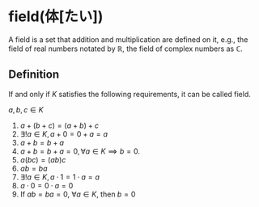 # field(体[たい])

A field is a set that addition and multiplication are defined on it, e.g., the field of real numbers notated by $\mathbb{R}$, the field of complex numbers as $\mathbb{C}$.

## Definition

If and only if $K$ satisfies the following requirements, it can be called field.

$a, b, c \in K$
1. $a + (b + c) = (a + b) + c$
2. $\exists! a \in K, a + 0 = 0 + a = a$
3. $a + b = b + a$
4. $a + b = b + a = 0, \forall a \in K \implies b = 0$.
5. $a(bc) = (ab)c$
5. $ab = ba$
6. $\exists! a \in K, a \cdot 1 = 1 \cdot a = a$
7. $a \cdot 0 = 0 \cdot a = 0$
8. If $ab = ba = 0$, $\forall a \in K$, then $b = 0$